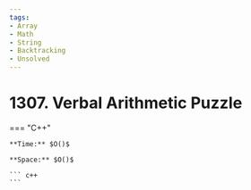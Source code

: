 ```yaml
---
tags:
- Array
- Math
- String
- Backtracking
- Unsolved
---
```



# 1307. Verbal Arithmetic Puzzle

=== "C++"

    **Time:** $O()$

    **Space:** $O()$

    ``` c++
    ```